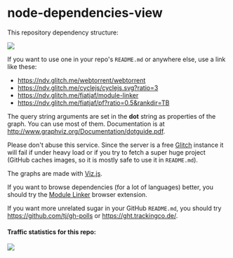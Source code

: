 # node-dependencies-view

This repository dependency structure:

![](https://ndv.glitch.me/fiatjaf/node-dependencies-view.svg)

If you want to use one in your repo's `README.md` or anywhere else, use a link like these:

  * https://ndv.glitch.me/webtorrent/webtorrent
  * https://ndv.glitch.me/cyclejs/cyclejs.svg?ratio=3
  * https://ndv.glitch.me/fiatjaf/module-linker
  * https://ndv.glitch.me/fiatjaf/pf?ratio=0.5&rankdir=TB

The query string arguments are set in the **dot** string as properties of the graph. You can use most of them. Documentation is at http://www.graphviz.org/Documentation/dotguide.pdf.

Please don't abuse this service. Since the server is a free [Glitch](https://glitch.com/edit/#!/ndv?path=server.js:33:24) instance it will fail if under heavy load or if you try to fetch a super huge project (GitHub caches images, so it is mostly safe to use it in `README.md`).

The graphs are made with [Viz.js](http://viz-js.com/).

If you want to browse dependencies (for a lot of languages) better, you should try the [Module Linker](https://fiatjaf.alhur.es/module-linker/) browser extension.

If you want more unrelated sugar in your GitHub `README.md`, you should try https://github.com/tj/gh-polls or https://ght.trackingco.de/.

#### Traffic statistics for this repo:

[![](https://ght.trackingco.de/fiatjaf/node-dependencies-view)](https://ght.trackingco.de/)
